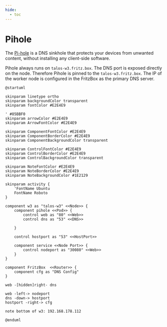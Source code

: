 ```yaml
---
hide:
  - toc
---
```



# Pihole

The [Pi-hole](https://docs.pi-hole.net/) is a DNS sinkhole that protects your devices from unwanted content, without installing any client-side software.

Pihole always runs on `talos-w3.fritz.box`. The DNS port is exposed directly on the node. Therefore Pihole is pinned to the `talos-w3.fritz.box`. The IP of the worker node is configured in the FritzBox as the primary DNS server.

```kroki-plantuml
@startuml

skinparam linetype ortho
skinparam backgroundColor transparent
skinparam fontColor #E2E4E9

' #85BBF0
skinparam arrowColor #E2E4E9
skinparam ArrowFontColor #E2E4E9

skinparam ComponentFontColor #E2E4E9
skinparam ComponentBorderColor #E2E4E9
skinparam ComponentBackgroundColor transparent

skinparam ControlFontColor #E2E4E9
skinparam ControlBorderColor #E2E4E9
skinparam ControlBackgroundColor transparent

skinparam NoteFontColor #E2E4E9
skinparam NoteBorderColor #E2E4E9
skinparam NoteBackgroundColor #1E2129

skinparam activity {
    'FontName Ubuntu
    FontName Roboto
}

component w3 as "talos-w3" <<Node>> {
    component pihole <<Pod>> {
        control web as "80" <<Web>>
        control dns as "53" <<DNS>>

    }

    control hostport as "53" <<HostPort>>

    component service <<Node Port>> {
        control nodeport as "30080" <<Web>>
    }
}

component FritzBox  <<Router>> {
    component cfg as "DNS Config"
}

web -[hidden]right- dns

web -left-> nodeport
dns -down-> hostport
hostport -right-> cfg

note bottom of w3: 192.168.178.112

@enduml
```
